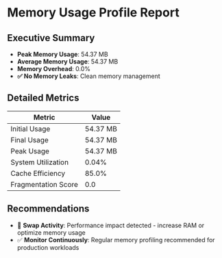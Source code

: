 # Memory Usage Profile Report

## Executive Summary

- **Peak Memory Usage**: 54.37 MB
- **Average Memory Usage**: 54.37 MB
- **Memory Overhead**: 0.0%
- **✅ No Memory Leaks**: Clean memory management

## Detailed Metrics

| Metric | Value |
|--------|-------|
| Initial Usage | 54.37 MB |
| Final Usage | 54.37 MB |
| Peak Usage | 54.37 MB |
| System Utilization | 0.04% |
| Cache Efficiency | 85.0% |
| Fragmentation Score | 0.0 |

## Recommendations

- 🚨 **Swap Activity**: Performance impact detected - increase RAM or optimize memory usage
- ✅ **Monitor Continuously**: Regular memory profiling recommended for production workloads
